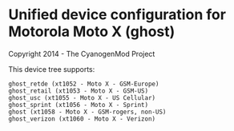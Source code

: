 Unified device configuration for Motorola Moto X (ghost)
==============================
Copyright 2014 - The CyanogenMod Project

This device tree supports:

    ghost_retde (xt1052 - Moto X - GSM-Europe)
    ghost_retail (xt1053 - Moto X - GSM-US)
    ghost_usc (xt1055 - Moto X - US Cellular)
    ghost_sprint (xt1056 - Moto X - Sprint)
    ghost (xt1058 - Moto X - GSM-rogers, non-US)
    ghost_verizon (xt1060 - Moto X - Verizon)
